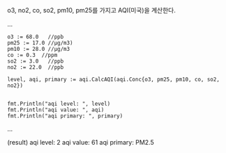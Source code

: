o3, no2, co, so2, pm10, pm25를 가지고 AQI(미국)을 계산한다.


...

	o3 := 68.0   //ppb
	pm25 := 17.0 //µg/m3)
	pm10 := 28.0 //µg/m3
	co := 0.3  //ppm
	so2 := 3.0   //ppb
	no2 := 22.0  //ppb

	level, aqi, primary := aqi.CalcAQI(aqi.Conc{o3, pm25, pm10, co, so2, no2})


	fmt.Println("aqi level: ", level)
	fmt.Println("aqi value: ", aqi)
	fmt.Println("aqi primary: ", primary)

...

(result)
aqi level:  2
aqi value:  61
aqi primary:  PM2.5
